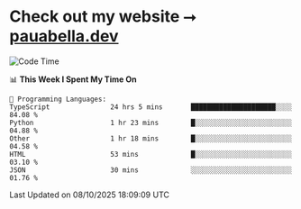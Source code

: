 # Check out my website ⭢ [pauabella.dev](https://pauabella.dev)

<!--START_SECTION:waka-->
![Code Time](http://img.shields.io/badge/Code%20Time-4%2C892%20hrs-blue)

📊 **This Week I Spent My Time On** 

```text
💬 Programming Languages: 
TypeScript               24 hrs 5 mins       █████████████████████░░░░   84.08 % 
Python                   1 hr 23 mins        █░░░░░░░░░░░░░░░░░░░░░░░░   04.88 % 
Other                    1 hr 18 mins        █░░░░░░░░░░░░░░░░░░░░░░░░   04.58 % 
HTML                     53 mins             █░░░░░░░░░░░░░░░░░░░░░░░░   03.10 % 
JSON                     30 mins             ░░░░░░░░░░░░░░░░░░░░░░░░░   01.76 % 
```


 Last Updated on 08/10/2025 18:09:09 UTC
<!--END_SECTION:waka-->
